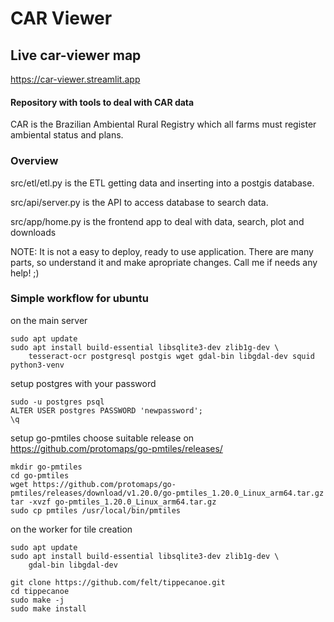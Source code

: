 # CAR Viewer

## Live car-viewer map
https://car-viewer.streamlit.app


#### Repository with tools to deal with CAR data

CAR is the Brazilian Ambiental Rural Registry which all farms must
register ambiental status and plans.

### Overview
src/etl/etl.py is the ETL getting data and inserting into a postgis database.

src/api/server.py is the API to access database to search data.

src/app/home.py is the frontend app to deal with data, search, plot and downloads


NOTE: It is not a easy to deploy, ready to use application.
There are many parts, so understand it and make apropriate changes.
Call me if needs any help! ;)

### Simple workflow for ubuntu

on the main server
```
sudo apt update
sudo apt install build-essential libsqlite3-dev zlib1g-dev \
    tesseract-ocr postgresql postgis wget gdal-bin libgdal-dev squid python3-venv
```

setup postgres with your password
```
sudo -u postgres psql
ALTER USER postgres PASSWORD 'newpassword';
\q
```

setup go-pmtiles
choose suitable release on https://github.com/protomaps/go-pmtiles/releases/

```
mkdir go-pmtiles
cd go-pmtiles
wget https://github.com/protomaps/go-pmtiles/releases/download/v1.20.0/go-pmtiles_1.20.0_Linux_arm64.tar.gz
tar -xvzf go-pmtiles_1.20.0_Linux_arm64.tar.gz
sudo cp pmtiles /usr/local/bin/pmtiles
```

on the worker for tile creation

```
sudo apt update
sudo apt install build-essential libsqlite3-dev zlib1g-dev \
    gdal-bin libgdal-dev

git clone https://github.com/felt/tippecanoe.git
cd tippecanoe
sudo make -j
sudo make install
```
